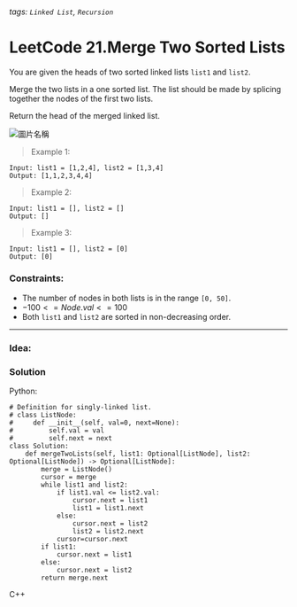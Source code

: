 ###### tags: `Linked List`, `Recursion`

# LeetCode 21.Merge Two Sorted Lists

You are given the heads of two sorted linked lists ```list1``` and ```list2```.

Merge the two lists in a one sorted list. The list should be made by splicing together the nodes of the first two lists.

Return the head of the merged linked list.  

![圖片名稱](https://assets.leetcode.com/uploads/2020/10/03/merge_ex1.jpg)  
  
  
>Example 1:
```
Input: list1 = [1,2,4], list2 = [1,3,4]
Output: [1,1,2,3,4,4]
```
>Example 2:
```
Input: list1 = [], list2 = []
Output: []
```
>Example 3:
```
Input: list1 = [], list2 = [0]
Output: [0]
```
 

### Constraints:

- The number of nodes in both lists is in the range ```[0, 50]```.
- $-100 <= Node.val <= 100$
- Both ```list1``` and ```list2``` are sorted in non-decreasing order.
---
### Idea:
>
### Solution

Python:
```python=
# Definition for singly-linked list.
# class ListNode:
#     def __init__(self, val=0, next=None):
#         self.val = val
#         self.next = next
class Solution:
    def mergeTwoLists(self, list1: Optional[ListNode], list2: Optional[ListNode]) -> Optional[ListNode]:
        merge = ListNode()
        cursor = merge
        while list1 and list2:
            if list1.val <= list2.val:
                cursor.next = list1
                list1 = list1.next
            else:
                cursor.next = list2
                list2 = list2.next
            cursor=cursor.next
        if list1:
            cursor.next = list1
        else:
            cursor.next = list2
        return merge.next
```

C++
```cpp=
```